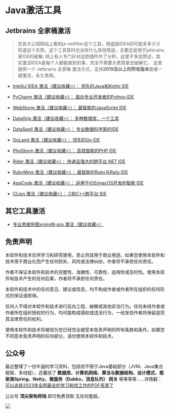 # Java激活工具


## Jetbrains 全家桶激活
> 在各大公域网站上看到ja-netfilter这个工具，用盗版IDEA的可能多多少少知道这个东西，这个工具暂时也没有什么其他用途，主要还是用于jetbrains家IDE的破解;
> 网上有人专门针对这款插件作了分析，这里不多加赘述，其实激活IDEA是每个人都能做到的事，完全不需要大费周章去破解它。
> 这里提供一个 Jetbrains 全家桶 激活方式，支持**2019及以上的所有版本**直接一键激活，永久使用。

* [IntelliJ IDEA 激活（建议收藏🔥）： 领先的Java和Kotlin IDE](https://arcstack.top/#/home)
* [PyCharm 激活（建议收藏🔥）：       面向专业开发者的Python IDE](https://arcstack.top/#/home)
* [WebStorm 激活（建议收藏🔥）：      最智能的JavaScript IDE](https://arcstack.top/#/home)

* [DataGrip 激活（建议收藏🔥）：      多种数据库，一个工具](https://arcstack.top/#/home)
* [DataSpell 激活（建议收藏🔥）：     专业数据科学家的IDE](https://arcstack.top/#/home)
* [GoLand 激活（建议收藏🔥）：        领先的Go IDE](https://arcstack.top/#/home)

* [PhpStorm 激活（建议收藏🔥）：      高效智能的PHP IDE](https://arcstack.top/#/home)
* [Rider 激活（建议收藏🔥）：         快速且强大的跨平台.NET IDE](https://arcstack.top/#/home)
* [RubyMine 激活（建议收藏🔥）：      最智能的Ruby与Rails IDE](https://arcstack.top/#/home)

* [AppCode 激活（建议收藏🔥）：       适用于iOS/macOS开发的智能 IDE](https://arcstack.top/#/home)
* [CLion 激活（建议收藏🔥）：         C和C++跨平台 IDE](https://arcstack.top/#/home)

## 其它工具激活
* [专业思维导图xmind8-pro 激活（建议收藏🔥）](https://arcstack.top/#/home)

## 免责声明
本软件和技术仅供学习和研究使用，禁止将其用于商业用途。如果您使用本软件和技术用于商业化而产生任何损失、风险或法律纠纷，作者将不承担任何责任。

作者不保证本软件和技术的完整性、准确性、可靠性、适用性或及时性。使用本软件和技术产生的任何后果，作者将不承担任何责任。

本软件和技术中的任何意见、建议或信息，均不构成作者或作者所在组织的任何形式的保证或担保。

任何人不得对本软件和技术进行反向工程、破解或其他非法行为。任何未经作者或作者所在组织授权的行为，均可能构成侵权或违法行为，一经发现作者将保留追究其法律责任的权利。

使用本软件和技术将被视为您已经完全接受本免责声明的所有条款和条件。如果您不同意本免责声明的任何部分，请勿使用本软件和技术。

## 公众号

最近整理了一份牛逼的学习资料，包括但不限于Java基础部分（JVM、Java集合框架、多线程），还囊括了 **数据库、计算机网络、算法与数据结构、设计模式、框架类Spring、Netty、微服务（Dubbo，消息队列） 网关** 等等等等……详情戳：[可以说是2023年全网最全的学习和找工作的PDF资源了](https://arcstack.top/#/home)

公众号 **顶尖架构师栈** 即可免费领取 无任何套路。

![](https://arcstack.top/tools/assets/images/wechat_subscribe.png)
